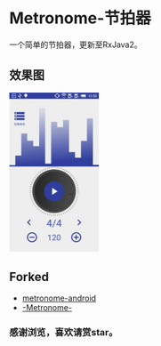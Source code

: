 # Metronome-节拍器

一个简单的节拍器，更新至RxJava2。

## 效果图
<img src="screenshot/screenshot_1.jpg" width="32%"> 

## Forked

- [metronome-android](https://github.com/wongcain/metronome-android)
- [-Metronome-](https://github.com/LiDaQiang2016/-Metronome-)

### 感谢浏览，喜欢请赏star。